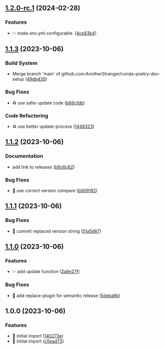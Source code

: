 ## [1.2.0-rc.1](https://github.com/AnotherStranger/conda-poetry-dev-setup/compare/v1.1.3...v1.2.0-rc.1) (2024-02-28)


### Features

* :sparkles: make env.yml configurable. ([4ce83b4](https://github.com/AnotherStranger/conda-poetry-dev-setup/commit/4ce83b48931c14a41ab1e992f01e0a06ff16d1a1))

## [1.1.3](https://github.com/AnotherStranger/conda-poetry-dev-setup/compare/v1.1.2...v1.1.3) (2023-10-06)


### Build System

* Merge branch 'main' of github.com:AnotherStranger/conda-poetry-dev-setup ([49db435](https://github.com/AnotherStranger/conda-poetry-dev-setup/commit/49db435935449264bd47449b9fc07c88958b965d))


### Bug Fixes

* :recycle: use safer update code ([b66cfdb](https://github.com/AnotherStranger/conda-poetry-dev-setup/commit/b66cfdbf0640da27b9b3aa55045c2e1560e0cdaf))


### Code Refactoring

* :recycle: use better update-process ([1448323](https://github.com/AnotherStranger/conda-poetry-dev-setup/commit/144832319ddc23f39f2ea15b03fadbe9732073e6))

## [1.1.2](https://github.com/AnotherStranger/conda-poetry-dev-setup/compare/v1.1.1...v1.1.2) (2023-10-06)


### Documentation

* add link to releases ([b6c6c62](https://github.com/AnotherStranger/conda-poetry-dev-setup/commit/b6c6c62ff61c9d18408b996bd954852468fd4659))


### Bug Fixes

* :bug: use correct version compare ([b909182](https://github.com/AnotherStranger/conda-poetry-dev-setup/commit/b9091828cce89bfcedb04c633609d040387023a4))

## [1.1.1](https://github.com/AnotherStranger/conda-poetry-dev-setup/compare/v1.1.0...v1.1.1) (2023-10-06)


### Bug Fixes

* :green_heart: commit replaced version string ([51a5d67](https://github.com/AnotherStranger/conda-poetry-dev-setup/commit/51a5d67eb74e0b256daedb1fd71ff5d8b5a12408))

## [1.1.0](https://github.com/AnotherStranger/conda-poetry-dev-setup/compare/v1.0.0...v1.1.0) (2023-10-06)


### Features

* :sparkles: add update function ([2a8e27f](https://github.com/AnotherStranger/conda-poetry-dev-setup/commit/2a8e27f819d84c74adb931ec67b90b0ed85f27c8))


### Bug Fixes

* :green_heart: add replace-plugin for semantic release ([5deba8b](https://github.com/AnotherStranger/conda-poetry-dev-setup/commit/5deba8bb3509bb58372fd459185560c0c5d7b1cb))

## 1.0.0 (2023-10-06)


### Features

* :tada: initial import ([140273e](https://github.com/AnotherStranger/conda-poetry-dev-setup/commit/140273e7e23791d02f65c9b1c7d42ca32b58007f))
* :tada: initial import ([c0ead73](https://github.com/AnotherStranger/conda-poetry-dev-setup/commit/c0ead733ffadf2bdaa42e4dc35b41df58bb0a6c3))
